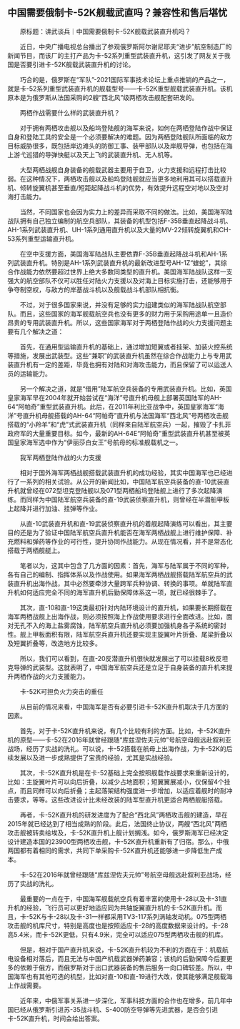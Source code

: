 ## 中国需要俄制卡-52K舰载武直吗？兼容性和售后堪忧
　　原标题：讲武谈兵｜中国需要俄制卡-52K舰载武装直升机吗？

　　近日，中央广播电视总台播出了参观俄罗斯阿尔谢尼耶夫“进步”航空制造厂的新闻节目，而该厂的主打产品为卡-52系列重型武装直升机，这引发了网友关于我国是否要引进卡-52K舰载武装直升机的讨论。

　　巧合的是，俄罗斯在“军队”-2021国际军事技术论坛上重点推销的产品之一，就是卡-52系列重型武装直升机的舰载型号——卡-52K重型舰载武装直升机。该机原本是为俄罗斯从法国采购的2艘“西北风”级两栖攻击舰配套研发的。

　　两栖作战需要什么样的武装直升机？

　　对于拥有两栖攻击舰以及船坞登陆舰的海军来说，如何在两栖登陆作战中保证自身和登陆工具的安全是一个必须要解决的难题。因为两栖登陆舰队所面临的敌方目标威胁很多，既包括岸边滩头的防御工事、装甲部队以及岸舰导弹，也包括在海上游弋巡猎的导弹快艇以及天上飞的武装直升机、无人机等。

　　大型两栖战舰自身装备的舰载武器主要用于自卫，火力支援和远程打击比较弱。在这种情况下，两栖攻击舰以及船坞登陆舰就应当更多地利用其可以搭载直升机、倾转旋翼机甚至垂直/短距起降战斗机的优势，有效提升远程空对地以及空对海打击能力。

　　当然，不同国家也会因为实力上的差异而采取不同的做法。比如，美国海军陆战队拥有自己独立编制的航空兵部队，其装备的机型包括F-35B垂直起降战斗机、AH-1系列武装直升机、UH-1系列通用直升机以及大量的MV-22倾转旋翼机和CH-53系列重型运输直升机。

　　在空中支援方面，美国海军陆战队主要依靠F-35B垂直起降战斗机和AH-1系列武装直升机。特别是AH-1系列武装直升机的最新改进型号AH-1Z“蝰蛇”，其综合作战能力依然要超过世界上绝大多数同类型的直升机。美国海军陆战队这样一支强大的航空部队不仅可以胜任对陆火力支援以及对海上目标实施打击，还能够用于争夺制空权，与敌方的岸基战斗机以及舰载战斗机部队相抗衡。

　　不过，对于很多国家来说，并没有足够的实力组建类似的海军陆战队航空部队。而且，这些国家的海军舰载航空兵也没有更多的财力用于采购用途单一且造价昂贵的专用武装直升机。所以，这些国家海军对于两栖登陆作战的火力支援问题主要有几个解决之道：

　　首先，在通用型运输直升机的基础上，通过增加短翼或者挂架、加装火控系统等措施，发展出武装型。这些“兼职”的武装直升机虽然在综合作战能力上与专用武装直升机有一定的差距，毕竟也拥有对陆和对海攻击能力，而且保留了可以运送人员的运输能力。

　　另一个解决之道，就是“借用”陆军航空兵装备的专用武装直升机。比如，英国皇家海军早在2004年就开始尝试在“海洋”号直升机母舰上部署英国陆军的AH-64“阿帕奇”重型武装直升机。此后，在2011年利比亚战争中，英国皇家海军“海洋”号直升机母舰搭载的AH-64“阿帕奇”直升机与法国海军“西北风”号两栖攻击舰搭载的“小羚羊”和“虎”式武装直升机（同样来自陆军航空兵）一起，摧毁了卡扎菲政府军的大量重要目标。如今，最新的AH-64E“阿帕奇”重型武装直升机甚至被英国皇家海军选中作为“伊丽莎白女王”号航母的标准舰载机之一。

　　我军两栖登陆作战的火力支援

　　相对于国外海军两栖战舰搭载武装直升机的成功经验，其实中国海军也已经进行了一系列的相关试验。从公开的新闻比如，中国陆军航空兵装备的直-10武装直升机就曾经在072型坦克登陆舰以及071型两栖船坞登陆舰上进行了多次起降演练。而同样为中国陆军航空兵装备的直-19武装侦察直升机，则曾经在半潜船甲板上起降并进行加油、挂弹等作业。

　　从直-10武装直升机和直-19武装侦察直升机的着舰起降演练可以看出，其主要目的还是为了验证中国陆军航空兵直升机能否在海军两栖战舰上进行维护保障、补充燃料和弹药等作业的可行性，提升协同作战能力。从现在情况看，并不是常态化搭载于两栖舰艇上。

　　笔者以为，这其中包含了几方面的因素：首先，海军与陆军属于不同的军种，各有自己的编制、指挥体系以及作战使用。如果海军两栖战舰搭载陆军航空兵的武装直升机出海作战，其中必然要牵涉大量跨军兵种协调、转换的事项。单就陆军直升机如何适应完全不同的海军直升机后勤保障体系这一项，就已经很棘手了。

　　其次，直-10和直-19这类最初针对内陆环境设计的直升机，如果要长期搭载在海军两栖战舰上出海作战，则必须按照海上作战使用要求进行全面改进。比如，面对无孔不入的海上盐雾腐蚀，陆军航空兵直升机必须要加强机身各子系统的密封性。舰上甲板面积有限，陆军航空兵直升机还要实现主旋翼叶片折叠、尾梁折叠以及短翼折叠等，改造地方比较多。

　　所以，我们可以看到，在直-20反潜直升机很快就发展出了可以挂载8枚反坦克导弹的武装型。这就表明了，中国海军航空兵还是立足于自身装备的直升机来提升两栖作战的火力支援能力。

　　卡-52K可担负火力突击的重任

　　从目前的情况来看，中国海军是否有必要引进卡-52K直升机取决于几方面的因素。

　　首先，对于卡-52K直升机来说，有几个比较有利的方面。比如，卡-52K直升机的原型——卡-52在2016年就曾经跟随“库兹涅佐夫元帅”号航空母舰远赴叙利亚战场，经历了实战的洗礼。可以说，卡-52搭载在航母上出海作战，为卡-52K的后续发展以及进一步成熟提供了宝贵的经验，尤其是实战经验。

　　其次，卡-52K直升机是在卡-52基础上完全按照舰载作战要求来重新设计的，比如：主旋翼叶片可以向后折叠，以减少占地面积；短翼翼展减小，仅保留4个挂点，而且同样可以向后折叠；主起落架结构强度进一步增加，以适应着舰时的耐冲击要求，等等。这些改进设计比未经改装的陆军型直升机更适合两栖舰艇搭载。

　　再者，卡-52K直升机的研发进度为了配合“西北风”两栖攻击舰的建造，早在2015年就已经达到了相当成熟的阶段。此后，法国终止协议，两艘“西北风”两栖攻击舰被转卖给埃及，卡-52K直升机上舰计划搁浅。如今，俄罗斯海军已经决定设计建造本国的23900型两栖攻击舰，卡-52K直升机重新有了归宿。那么，中俄两国都有着相同的需求，共同下单采购卡-52K直升机还能够进一步降低生产成本。

　　卡-52在2016年就曾经跟随“库兹涅佐夫元帅”号航空母舰远赴叙利亚战场，经历了实战的洗礼。

　　最重要的一点在于，中国海军舰载航空兵有着丰富的使用卡-28以及卡-31直升机的经验，飞行员可以更好地适应同为共轴旋翼直升机的卡-52K直升机。而且，卡-52K与卡-28以及卡-31一样都采用TV3-117系列涡轴发动机。075型两栖攻击舰的机库尺寸，特别是高度也是按照适应卡-28的高度数据来设计的。卡-28高5.4米，而卡-52K更低，只有4.9米，完全可以适应075型两栖攻击舰的机库。

　　但是，相对于国产直升机来说，卡-52K直升机较为不利的方面在于：机载航电设备相对落后，而且无法与中国产机载武器弹药兼容；该机的后勤保障今后要更多的依赖于俄方，而俄罗斯对于出口武器装备的售后服务一向口碑较差。所以，中国海军也有其他可选的机型，比如对直-10和直-19进行大改，使其能够满足舰载海上作战需要。

　　近年来，中俄军事关系进一步深化，军事科技方面的合作也在增多，前几年中国已经从俄罗斯引进苏-35战斗机、S-400防空导弹等先进武器，是否会引进卡-52K直升机，时间会给出答案。

